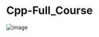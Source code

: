 # Cpp-Full_Course
 
![image](https://github.com/pranx2/CPP-Course/assets/139096157/6e1413fb-1251-4f71-891d-9fba5807be25)
